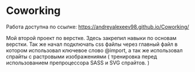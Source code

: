 # Coworking

Работа доступна по ссылке: https://andreyalexeev98.github.io/Coworking/

Мой второй проект по верстке. Здесь закрепил навыки по основам верстки. Так же начал подключать css файлы через главный файл в котором использовал ключевое слово @import,
а так же использовал спрайты с растровыми изображениями ( тренировка перед использованием препроцессора SASS и SVG спрайтов. )
